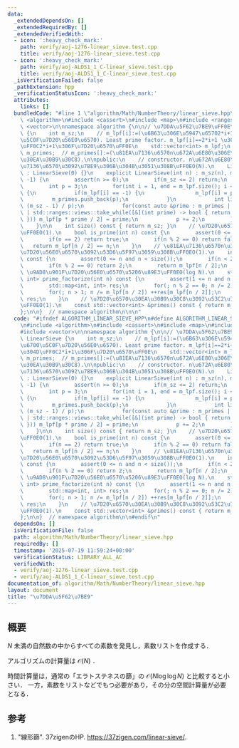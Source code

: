 ```yaml
---
data:
  _extendedDependsOn: []
  _extendedRequiredBy: []
  _extendedVerifiedWith:
  - icon: ':heavy_check_mark:'
    path: verify/aoj-1276-linear_sieve.test.cpp
    title: verify/aoj-1276-linear_sieve.test.cpp
  - icon: ':heavy_check_mark:'
    path: verify/aoj-ALDS1_1_C-linear_sieve.test.cpp
    title: verify/aoj-ALDS1_1_C-linear_sieve.test.cpp
  _isVerificationFailed: false
  _pathExtension: hpp
  _verificationStatusIcon: ':heavy_check_mark:'
  attributes:
    links: []
  bundledCode: "#line 1 \"algorithm/Math/NumberTheory/linear_sieve.hpp\"\n\n\n\n#include\
    \ <algorithm>\n#include <cassert>\n#include <map>\n#include <ranges>\n#include\
    \ <vector>\n\nnamespace algorithm {\n\n// \u7DDA\u5F62\u7BE9\uFF0E\nclass LinearSieve\
    \ {\n    int m_sz;\n    // m_lpf[i]:=(\u6B63\u306E\u5947\u65702*i+1\u306E\u6700\
    \u5C0F\u7D20\u56E0\u6570). Least prime factor. m_lpf[i]==2*i+1 \u306E\u3068\u304D\
    \uFF0C2*i+1\u306F\u7D20\u6570\uFF0E\n    std::vector<int> m_lpf;\n    std::vector<int>\
    \ m_primes;  // m_primes[]:=(\u81EA\u7136\u6570n\u672A\u6E80\u306E\u7D20\u6570\
    \u30EA\u30B9\u30C8).\n\npublic:\n    // constructor. n\u672A\u6E80\u306E\u81EA\
    \u7136\u6570\u3092\u7BE9\u306B\u304B\u3051\u308B\uFF0EO(N).\n    LinearSieve()\
    \ : LinearSieve(0) {}\n    explicit LinearSieve(int n) : m_sz(n), m_lpf(n / 2,\
    \ -1) {\n        assert(n >= 0);\n        if(m_sz <= 2) return;\n        m_primes.push_back(2);\n\
    \        int p = 3;\n        for(int i = 1, end = m_lpf.size(); i < end; ++i)\
    \ {\n            if(m_lpf[i] == -1) {\n                m_lpf[i] = p;\n       \
    \         m_primes.push_back(p);\n            }\n            int limit = std::min(m_lpf[i],\
    \ (m_sz - 1) / p);\n            for(const auto &prime : m_primes | std::ranges::views::drop(1)\
    \ | std::ranges::views::take_while([&](int prime) -> bool { return prime <= limit;\
    \ })) m_lpf[p * prime / 2] = prime;\n            p += 2;\n        }\n        m_primes.shrink_to_fit();\n\
    \    }\n\n    int size() const { return m_sz; }\n    // \u7D20\u6570\u5224\u5B9A\
    \uFF0EO(1).\n    bool is_prime(int n) const {\n        assert(0 <= n and n < size());\n\
    \        if(n == 2) return true;\n        if(n % 2 == 0) return false;\n     \
    \   return m_lpf[n / 2] == n;\n    }\n    // \u81EA\u7136\u6570n\u306E\u6700\u5C0F\
    \u7D20\u56E0\u6570\u3092\u53D6\u5F97\u3059\u308B\uFF0EO(1).\n    int lpf(int n)\
    \ const {\n        assert(0 <= n and n < size());\n        if(n < 2) return -1;\n\
    \        if(n % 2 == 0) return 2;\n        return m_lpf[n / 2];\n    }\n    //\
    \ \u9AD8\u901F\u7D20\u56E0\u6570\u5206\u89E3\uFF0EO(log N).\n    std::map<int,\
    \ int> prime_factorize(int n) const {\n        assert(1 <= n and n < size());\n\
    \        std::map<int, int> res;\n        for(; n % 2 == 0; n /= 2) ++res[2];\n\
    \        for(; n > 1; n /= m_lpf[n / 2]) ++res[m_lpf[n / 2]];\n        return\
    \ res;\n    }\n    // \u7D20\u6570\u30EA\u30B9\u30C8\u3092\u53C2\u7167\u3059\u308B\
    \uFF0EO(1).\n    const std::vector<int> &primes() const { return m_primes; }\n\
    };\n\n}  // namespace algorithm\n\n\n"
  code: "#ifndef ALGORITHM_LINEAR_SIEVE_HPP\n#define ALGORITHM_LINEAR_SIEVE_HPP 1\n\
    \n#include <algorithm>\n#include <cassert>\n#include <map>\n#include <ranges>\n\
    #include <vector>\n\nnamespace algorithm {\n\n// \u7DDA\u5F62\u7BE9\uFF0E\nclass\
    \ LinearSieve {\n    int m_sz;\n    // m_lpf[i]:=(\u6B63\u306E\u5947\u65702*i+1\u306E\
    \u6700\u5C0F\u7D20\u56E0\u6570). Least prime factor. m_lpf[i]==2*i+1 \u306E\u3068\
    \u304D\uFF0C2*i+1\u306F\u7D20\u6570\uFF0E\n    std::vector<int> m_lpf;\n    std::vector<int>\
    \ m_primes;  // m_primes[]:=(\u81EA\u7136\u6570n\u672A\u6E80\u306E\u7D20\u6570\
    \u30EA\u30B9\u30C8).\n\npublic:\n    // constructor. n\u672A\u6E80\u306E\u81EA\
    \u7136\u6570\u3092\u7BE9\u306B\u304B\u3051\u308B\uFF0EO(N).\n    LinearSieve()\
    \ : LinearSieve(0) {}\n    explicit LinearSieve(int n) : m_sz(n), m_lpf(n / 2,\
    \ -1) {\n        assert(n >= 0);\n        if(m_sz <= 2) return;\n        m_primes.push_back(2);\n\
    \        int p = 3;\n        for(int i = 1, end = m_lpf.size(); i < end; ++i)\
    \ {\n            if(m_lpf[i] == -1) {\n                m_lpf[i] = p;\n       \
    \         m_primes.push_back(p);\n            }\n            int limit = std::min(m_lpf[i],\
    \ (m_sz - 1) / p);\n            for(const auto &prime : m_primes | std::ranges::views::drop(1)\
    \ | std::ranges::views::take_while([&](int prime) -> bool { return prime <= limit;\
    \ })) m_lpf[p * prime / 2] = prime;\n            p += 2;\n        }\n        m_primes.shrink_to_fit();\n\
    \    }\n\n    int size() const { return m_sz; }\n    // \u7D20\u6570\u5224\u5B9A\
    \uFF0EO(1).\n    bool is_prime(int n) const {\n        assert(0 <= n and n < size());\n\
    \        if(n == 2) return true;\n        if(n % 2 == 0) return false;\n     \
    \   return m_lpf[n / 2] == n;\n    }\n    // \u81EA\u7136\u6570n\u306E\u6700\u5C0F\
    \u7D20\u56E0\u6570\u3092\u53D6\u5F97\u3059\u308B\uFF0EO(1).\n    int lpf(int n)\
    \ const {\n        assert(0 <= n and n < size());\n        if(n < 2) return -1;\n\
    \        if(n % 2 == 0) return 2;\n        return m_lpf[n / 2];\n    }\n    //\
    \ \u9AD8\u901F\u7D20\u56E0\u6570\u5206\u89E3\uFF0EO(log N).\n    std::map<int,\
    \ int> prime_factorize(int n) const {\n        assert(1 <= n and n < size());\n\
    \        std::map<int, int> res;\n        for(; n % 2 == 0; n /= 2) ++res[2];\n\
    \        for(; n > 1; n /= m_lpf[n / 2]) ++res[m_lpf[n / 2]];\n        return\
    \ res;\n    }\n    // \u7D20\u6570\u30EA\u30B9\u30C8\u3092\u53C2\u7167\u3059\u308B\
    \uFF0EO(1).\n    const std::vector<int> &primes() const { return m_primes; }\n\
    };\n\n}  // namespace algorithm\n\n#endif\n"
  dependsOn: []
  isVerificationFile: false
  path: algorithm/Math/NumberTheory/linear_sieve.hpp
  requiredBy: []
  timestamp: '2025-07-19 11:59:24+00:00'
  verificationStatus: LIBRARY_ALL_AC
  verifiedWith:
  - verify/aoj-1276-linear_sieve.test.cpp
  - verify/aoj-ALDS1_1_C-linear_sieve.test.cpp
documentation_of: algorithm/Math/NumberTheory/linear_sieve.hpp
layout: document
title: "\u7DDA\u5F62\u7BE9"
---
```



## 概要

$N$ 未満の自然数の中からすべての素数を発見し，素数リストを作成する．

アルゴリズムの計算量は $\mathcal{O}(N)$ ．

時間計算量は，通常の「エラトステネスの篩」の $\mathcal{O}(N \log \log N)$ と比較すると小さい．
一方，素数をリストなどでもつ必要があり，その分の空間計算量が必要となる．


## 参考

1. "線形篩". 37zigenのHP. <https://37zigen.com/linear-sieve/>.
